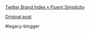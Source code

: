 <!--
date: '2008-08-03'
published: true
slug: 2008-08-twitter-brand-index-fluent-simplicity_03
time_to_read: 5
title: "Twitter Brand Index \xAB Fluent Simplicity"
-->

[Twitter Brand Index « Fluent Simplicity](http://blog.fluentsimplicity.com/twitter-brand-index/)

[Original post](https://ysfk.blogspot.com/2008/08/twitter-brand-index-fluent-simplicity_03.html)

#legacy-blogger 